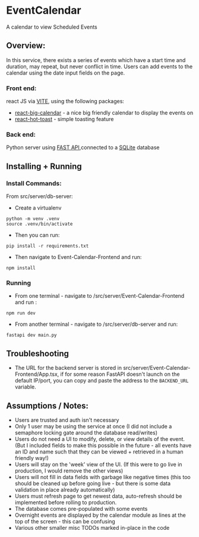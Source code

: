 # EventCalendar
 A calendar to view Scheduled Events

## Overview: 

In this service, there exists a series of events which have a start time and duration, may repeat, but never conflict in time.
Users can add events to the calendar using the date input fields on the page.

### Front end: 
react JS via [VITE](https://vite.dev/), using the following packages:
* [react-big-calendar](https://www.npmjs.com/package/react-big-calendar) - a nice big friendly calendar to display the events on 
* [react-hot-toast](https://react-hot-toast.com/) - simple toasting feature

### Back end: 
Python server using [FAST API](https://fastapi.tiangolo.com/),connected to a [SQLite](https://www.sqlite.org/index.html) database

## Installing + Running

### Install Commands:
From src/server/db-server:
* Create a virtualenv
```
python -m venv .venv
source .venv/bin/activate
```
* Then you can run:
```
pip install -r requirements.txt
```
* Then navigate to Event-Calendar-Frontend and run:
```
npm install
```

### Running
* From one terminal - navigate to /src/server/Event-Calendar-Frontend and run :
```
npm run dev
```
* From another terminal - navigate to /src/server/db-server and run:
```
fastapi dev main.py
```

## Troubleshooting
* The URL for the backend server is stored in src/server/Event-Calendar-Frontend/App.tsx, if for some reason FastAPI doesn't launch on the default IP/port, you can copy and paste the address to the ``BACKEND_URL`` variable.

## Assumptions / Notes:
* Users are trusted and auth isn't necessary
* Only 1 user may be using the service at once (I did not include a semaphore locking gate around the database read/writes)
* Users do not need a UI to modify, delete, or view details of the event. (But I included fields to make this possible in the future - all events have an ID and name such that they can be viewed + retrieved in a human friendly way!)
* Users will stay on the 'week' view of the UI. (If this were to go live in production, I would remove the other views)
* Users will not fill in data fields with garbage like negative times (this too should be cleaned up before going live - but there is some data validation in place already automatically)
* Users must refresh page to get newest data, auto-refresh should be implemented before rolling to production.
* The database comes pre-populated with some events
* Overnight events are displayed by the calendar module as lines at the top of the screen - this can be confusing
* Various other smaller misc TODOs marked in-place in the code
